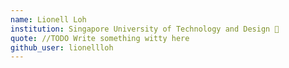 ```yaml
---
name: Lionell Loh
institution: Singapore University of Technology and Design 🚩 
quote: //TODO Write something witty here 
github_user: lionellloh
---
```

